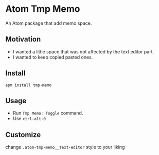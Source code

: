 # Atom Tmp Memo

An Atom package that add memo space.

## Motivation

- I wanted a little space that was not affected by the text editor part.
- I wanted to keep copied pasted ones.

## Install

```
apm install tmp-memo
```

## Usage

- Run `Tmp Memo: Toggle` command.
- Use `ctrl-alt-0`

## Customize

change `.atom-tmp-memo__text-editor` style to your liking

